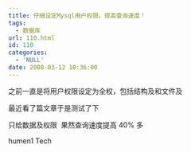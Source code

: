 ```yaml
---
title: 仔细设定Mysql用户权限。提高查询速度！
tags:
  - 数据库
url: 110.html
id: 110
categories:
  - 'NULL'
date: 2008-03-12 10:36:00
---
```


  
之前一直是将用户权限设定为全权，包括结构及和文件及

最近看了篇文章于是测试了下

只给数据及权限  果然查询速度提高 40% 多

humen1 Tech
